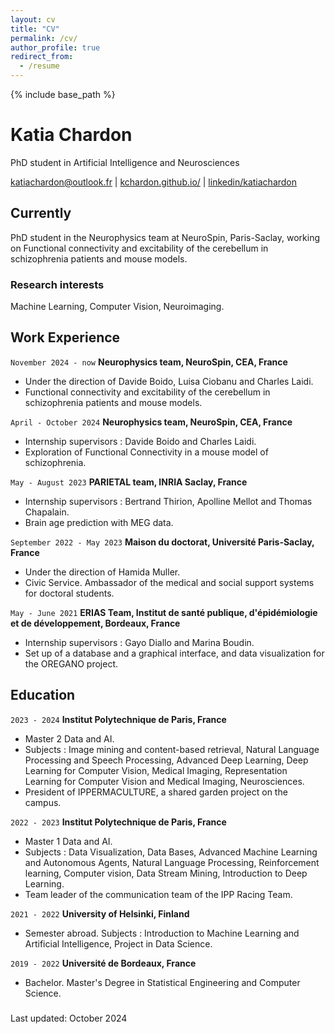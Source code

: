 ```yaml
---
layout: cv
title: "CV"
permalink: /cv/
author_profile: true
redirect_from:
  - /resume
---
```


{% include base_path %}

# Katia Chardon
PhD student in Artificial Intelligence and Neurosciences

<div id="webaddress">
<a href="katiachardon@outlook.fr">katiachardon@outlook.fr</a> |
<a href="https://kchardon.github.io/">kchardon.github.io/</a> |
<a href="https://www.linkedin.com/in/katiachardon">linkedin/katiachardon</a>
</div>


## Currently

PhD student in the Neurophysics team at NeuroSpin, Paris-Saclay, working on Functional connectivity and excitability of the cerebellum in schizophrenia patients and mouse models.


### Research interests

Machine Learning, Computer Vision, Neuroimaging.


## Work Experience

`November 2024 - now`
__Neurophysics team, NeuroSpin, CEA, France__

- Under the direction of Davide Boido, Luisa Ciobanu and Charles Laidi.
- Functional connectivity and excitability of the cerebellum in schizophrenia patients and mouse models.

`April - October 2024`
__Neurophysics team, NeuroSpin, CEA, France__

- Internship supervisors : Davide Boido and Charles Laidi.
- Exploration of Functional Connectivity in a mouse model of schizophrenia.

`May - August 2023`
__PARIETAL team, INRIA Saclay, France__

- Internship supervisors : Bertrand Thirion, Apolline Mellot and Thomas Chapalain.
- Brain age prediction with MEG data.

`September 2022 - May 2023`
__Maison du doctorat, Université Paris-Saclay, France__

- Under the direction of Hamida Muller.
- Civic Service. Ambassador of the medical and social support systems for doctoral students.

`May - June 2021`
__ERIAS Team, Institut de santé publique, d'épidémiologie et de développement, Bordeaux, France__

- Internship supervisors : Gayo Diallo and Marina Boudin.
- Set up of a database and a graphical interface, and data visualization for the OREGANO project.


## Education

`2023 - 2024`
__Institut Polytechnique de Paris, France__

- Master 2 Data and AI.
- Subjects : Image mining and content-based retrieval, Natural Language Processing and Speech Processing, Advanced Deep Learning, Deep Learning for Computer Vision, Medical Imaging, Representation Learning for Computer Vision and Medical Imaging, Neurosciences.
- President of IPPERMACULTURE, a shared garden project on the campus.

`2022 - 2023`
__Institut Polytechnique de Paris, France__

- Master 1 Data and AI.
- Subjects : Data Visualization, Data Bases, Advanced Machine Learning and Autonomous Agents, Natural Language Processing, Reinforcement learning, Computer vision, Data Stream Mining, Introduction to Deep Learning.
- Team leader of the communication team of the IPP Racing Team.

`2021 - 2022`
__University of Helsinki, Finland__

- Semester abroad. Subjects : Introduction to Machine Learning and Artificial Intelligence, Project in Data Science.

`2019 - 2022`
__Université de Bordeaux, France__

- Bachelor. Master's Degree in Statistical Engineering and Computer Science.

<!--
## Skills

Language Skills

Programming: 

Hobbies

Version control ?  git

Software
-->


<!--
## Publications

A list is also available [online](http://scholar.google.co.uk/citations?user=LTOTl0YAAAAJ) 

### Journals

`1669`
Newton Sir I, De analysi per æquationes numero terminorum infinitas. 

`1669`
Lectiones opticæ.

etc. etc. etc.

### Patents

`2012`
Infinitesimal calculus for solutions to physics problems, [SMBC](http://www.techdirt.com/articles/20121011/09312820678/if-patents-had-been-around-time-newton.shtml) patent 001

-->


### 

Last updated: October 2024